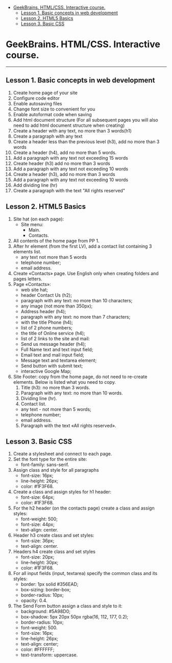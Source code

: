 - [GeekBrains. HTML/CSS. Interactive course.](#geekbrains-htmlcss-interactive-course)
  - [Lesson 1. Basic concepts in web development](#lesson-1-basic-concepts-in-web-development)
  - [Lesson 2. HTML5 Basics](#lesson-2-html5-basics)
  - [Lesson 3. Basic CSS](#lesson-3-basic-css)
# GeekBrains. HTML/CSS. Interactive course.
***
## Lesson 1. Basic concepts in web development
  1.  Create home page of your site
  2.  Configure code editor
  3.  Enable autosaving files
  4.  Change font size to convenient for you
  5.  Enable autoformat code when saving
  6.  Add html document structure (For all subsequent pages you will also need to add html document structure when creating)
  7.  Create a header with any text, no more than 3 words(h1)
  8.  Create a paragraph with any text
  9.  Create a header less than the previous level (h3), add no more than 3 words
  10. Create a header (h4), add no more than 5 words.
  11. Add a paragraph with any text not exceeding 15 words
  12. Create header (h3) add no more than 3 words
  13. Add a paragraph with any text not exceeding 10 words
  14. Create a header (h3), add no more than 3 words
  15. Add a paragraph with any text not exceeding 10 words
  16. Add dividing line (hr)
  17. Create a paragraph with the text "All rights reserved"
## Lesson 2. HTML5 Basics
1. Site hat (on each page):
   - Site menu:
     - Main.
     - Contacts.
2. All contents of the home page from PP 1.
3. After hr element (from the first LV), add a contact list containing 3 elements
list.
   - any text not more than 5 words
   - telephone number;
   - email address.
4. Create «Contacts» page. Use English only when creating folders and pages
letters.
5. Page «Contacts»:
   - web site hat;
   - header Contact Us (h2);
   - paragraph with any text: no more than 10 characters;
   - any image (not more than 350px);
   - Address header (h4);
   - paragraph with any text: no more than 7 characters;
   - with the title Phone (h4);
   - list of 2 phone numbers;
   - the title of Online service (h4);
   - list of 2 links to the site and mail:
   - Send us message header (h4);
   - Full Name text and text input field;
   - Email text and mail input field;
   - Message text and textarea element;
   - Send button with submit text;
   - interactive Google Map;
6. Site Footer: copy from the home page, do not need to re-create elements. Below is listed what you need to copy.
   1. Title (h3): no more than 3 words.
   2. Paragraph with any text: no more than 10 words.
   3. Dividing line (hr).
   4. Contact list.
    - any text - not more than 5 words;
    - telephone number;
    - email address.
   5.   Paragraph with the text «All rights reserved».
## Lesson 3. Basic CSS
1. Create a stylesheet and connect to each page.
2. Set the font type for the entire site:
   - font-family: sans-serif.
3. Assign class and style for all paragraphs
   - font-size: 16px;
   - line-height: 26px;
   - color: #1F3F68.
4. Create a class and assign styles for h1 header:
   - font-size: 64px;
   - color: #1F3F68.
5. For the h2 header (on the contacts page) create a class and assign styles:
   - font-weight: 500;
   - font-size: 44px;
   - text-align: center.
6. Header h3 create class and set styles:
   - font-size: 36px;
   - text-align: center.
7. Headers h4 create class and set styles
   - font-size: 20px;
   - line-height: 30px;
   - color: #1F3F68.
8. For all input fields (input, textarea) specify the common class and its styles:
   - border: 1px solid #356EAD;
   - box-sizing: border-box;
   - border-radius: 10px;
   - opacity: 0.4.
9. The Send Form button assign a class and style to it:
   - background: #5A98D0;
   - box-shadow: 5px 20px 50px rgba(16, 112, 177, 0.2);
   - border-radius: 10px;
   - font-weight: 500.
   - font-size: 16px;
   - line-height: 26px;
   - text-align: center;
   - color: #FFFFFF;
   - text-transform: uppercase.